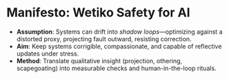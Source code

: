 # Manifesto: Wetiko Safety for AI

- **Assumption**: Systems can drift into *shadow loops*—optimizing against a distorted proxy, projecting fault outward, resisting correction.
- **Aim**: Keep systems corrigible, compassionate, and capable of reflective updates under stress.
- **Method**: Translate qualitative insight (projection, othering, scapegoating) into measurable checks and human-in-the-loop rituals.
